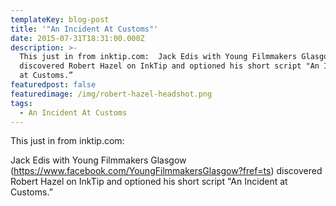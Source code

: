 ```yaml
---
templateKey: blog-post
title: '"An Incident At Customs"'
date: 2015-07-31T18:31:00.000Z
description: >-
  This just in from inktip.com:  Jack Edis with Young Filmmakers Glasgow
  discovered Robert Hazel on InkTip and optioned his short script "An Incident
  at Customs.”
featuredpost: false
featuredimage: /img/robert-hazel-headshot.png
tags:
  - An Incident At Customs
---
```

This just in from inktip.com:

Jack Edis with Young Filmmakers Glasgow (<https://www.facebook.com/YoungFilmmakersGlasgow?fref=ts>) discovered Robert Hazel on InkTip and optioned his short script "An Incident at Customs.”
